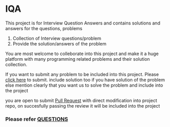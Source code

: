 # IQA
This project is for Interview Question Answers
and contains solutions and answers for the questions, problems

1. Collection of Interview questions/problem
2. Provide the solution/answers of the problem

You are most welcome to colleborate into this project and make it a huge platform with many programming related problems and their solution collection.

If you want to submit any problem to be included into this project.
Please [click here](https://github.com/AshishNamdev/iqa/issues/new/choose) to submit.
include solution too if you have solution of the problem else mention clearly that you want us to solve the problem and include into the project

you are open to submit [Pull Request](https://github.com/AshishNamdev/interview_questions/compare) with direct modification into project repo, on succesfully passing the review it will be included into the project

### Please refer [QUESTIONS](questions/QUESTIONS.md)
